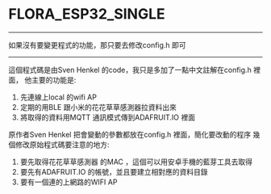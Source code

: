 # FLORA_ESP32_SINGLE

*********************************************************************
如果沒有要變更程式的功能，那只要去修改config.h 即可
*********************************************************************


這個程式碼是由Sven Henkel 的code，我只是多加了一點中文註解在config.h 裡面，
他主要的功能是:

1. 先連線上local 的wifi AP
2. 定期的用BLE 跟小米的花花草草感測器拉資料出來
3. 將取得的資料用MQTT 通訊模式傳到ADAFRUIT.IO 裡面


原作者Sven Henkel 把會變動的參數都放在config.h 裡面，簡化要改動的程序
幾個修改原始程式碼要注意的地方:



1. 要先取得花花草草感測器 的MAC ，這個可以用安卓手機的藍芽工具去取得
2. 要先有ADAFRUIT.IO 的帳號，並且要建立相對應的資料目錄
3. 要有一個連的上網路的WIFI AP










